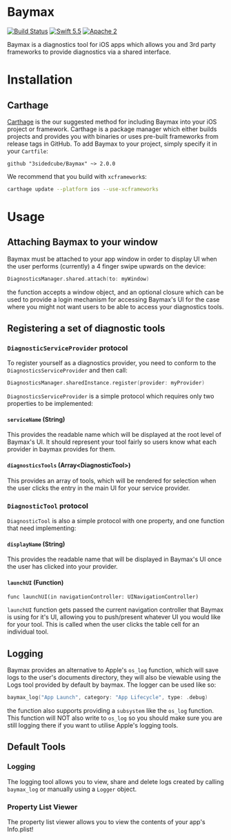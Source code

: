 # Baymax

[![Build Status](https://travis-ci.org/3sidedcube/Baymax.svg)](https://travis-ci.org/3sidedcube/Baymax) [![Swift 5.5](http://img.shields.io/badge/swift-5.5-brightgreen.svg)](https://swift.org/blog/swift-5-5-released/) [![Apache 2](https://img.shields.io/badge/license-GNU%20General%20Public%20License%20v3.0-brightgreen.svg)](LICENSE.md)

Baymax is a diagnostics tool for iOS apps which allows you and 3rd party frameworks to provide diagnostics via a shared interface.

# Installation

## Carthage

[Carthage](https://github.com/Carthage/Carthage) is the our suggested method for including Baymax into your iOS project or framework. Carthage is a package manager which either builds projects and provides you with binaries or uses pre-built frameworks from release tags in GitHub. To add Baymax to your project, simply specify it in your `Cartfile`:

```ogdl
github "3sidedcube/Baymax" ~> 2.0.0
```

We recommend that you build with `xcframework`s:
```bash
carthage update --platform ios --use-xcframeworks
```

# Usage

## Attaching Baymax to your window

Baymax must be attached to your app window in order to display UI when the user performs (currently) a 4 finger swipe upwards on the device:

```swift
DiagnosticsManager.shared.attach(to: myWindow)
```

the function accepts a window object, and an optional closure which can be used to provide a login mechanism for accessing Baymax's UI for the case where you might not want users to be able to access your diagnostics tools.

## Registering a set of diagnostic tools

### `DiagnosticServiceProvider` protocol

To register yourself as a diagnostics provider, you need to conform to the
`DiagnosticsServiceProvider` and then call:

```swift
DiagnosticsManager.sharedInstance.register(provider: myProvider)
```

`DiagnosticsServiceProvider` is a simple protocol which requires only two properties to be implemented:

#### `serviceName` (String)

This provides the readable name which will be displayed at the root level of Baymax's UI. It should represent your tool fairly so users know what each provider in baymax provides for them.

#### `diagnosticsTools` (Array\<DiagnosticTool\>)

This provides an array of tools, which will be rendered for selection when the user clicks the entry in the main UI for your service provider.

### `DiagnosticTool` protocol

`DiagnosticTool` is also a simple protocol with one property, and one function that need implementing:

#### `displayName` (String)

This provides the readable name that will be displayed in Baymax's UI once the user has clicked into your provider.

#### `launchUI` (Function)

`func launchUI(in navigationController: UINavigationController)`

`launchUI` function gets passed the current navigation controller that Baymax is using for it's UI, allowing you to push/present whatever UI you would like for your tool. This is called when the user clicks the table cell for an individual tool. 

## Logging

Baymax provides an alternative to Apple's `os_log` function, which will save logs to the user's documents directory, they will also be viewable using the Logs tool provided by default by baymax. The logger can be used like so:

```swift
baymax_log("App Launch", category: "App Lifecycle", type: .debug)
```
the function also supports providing a `subsystem` like the `os_log` function. This function will NOT also write to `os_log` so you should make sure you are still logging there if you want to utilise Apple's logging tools.

## Default Tools

### Logging

The logging tool allows you to view, share and delete logs created by calling `baymax_log` or manually using a `Logger` object.

### Property List Viewer

The property list viewer allows you to view the contents of your app's Info.plist!

